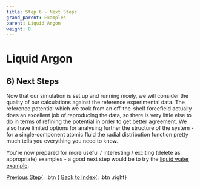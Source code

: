 ```yaml
---
title: Step 6 - Next Steps
grand_parent: Examples
parent: Liquid Argon
weight: 8
---
```

# Liquid Argon

## 6) Next Steps

Now that our simulation is set up and running nicely, we will consider the quality of our calculations against the reference experimental data. The reference potential which we took from an off-the-shelf forcefield actually does an excellent job of reproducing the data, so there is very little else to do in terms of refining the potential in order to get better agreement. We also have limited options for analysing further the structure of the system - for a single-component atomic fluid the radial distribution function pretty much tells you everything you need to know.

You're now prepared for more useful / interesting / exciting (delete as appropriate) examples - a good next step would be to try the [liquid water example](../water).

[Previous Step](/docs/examples/argon/step5){: .btn }      [Back to Index](/docs/examples/argon/){: .btn .right}
